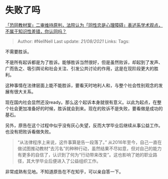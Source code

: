 # 失败了吗
[「恐同教材案」二审维持原判，法院认为「同性恋是心理障碍」表述系学术观点，不属于知识性差错，你认同吗？](https://www.zhihu.com/question/446246842/answer/1749753357)

> Author: #NellNell 
Last update: *21/08/2021* 
Links:
Tags: 

不需要胜诉。

不是所有起诉都是为了胜诉。能够胜诉当然很好，但是虽然败诉，却起到了发声、广而告之、吸引舆论和社会关注、引发公共讨论的作用，这是在现阶段更大的胜利。

这种事情在法律层面上能不能胜诉，要看天时地利人和，与整个社会性别观念的发展有很大关系。

现在国内社会显然还没ready。那么这个起诉本身就很有意义。以此为起点，在整个社会更加准备好的时候，胜诉就会到来。现在的败诉不是失败，要看做是成功的基石。

另外，原告在这个过程中似乎没有灰心失望，反而大学毕业后继续从事公益工作。也没有把败诉看做失败。

> “从法律程序上来说，这件事算是告一段落了。” 从2016年至今，自己一直在做试图推动教材“去污名”的种种行动，虽然结果不尽如意，但对自己的能力有更多的自信了，认识到了何为“行动带来改变”。这也影响了她的职业路径，其大学毕业后便进入了公益组织工作。

非常成熟有见地。不知道原告在不在知乎，可以亲自答一下。

  
  


